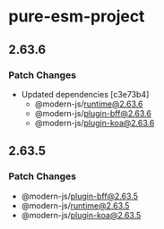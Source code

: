 # pure-esm-project

## 2.63.6

### Patch Changes

- Updated dependencies [c3e73b4]
  - @modern-js/runtime@2.63.6
  - @modern-js/plugin-bff@2.63.6
  - @modern-js/plugin-koa@2.63.6

## 2.63.5

### Patch Changes

- @modern-js/plugin-bff@2.63.5
- @modern-js/runtime@2.63.5
- @modern-js/plugin-koa@2.63.5

